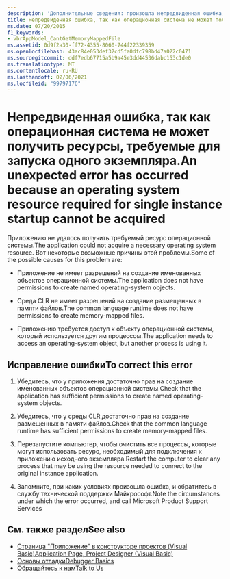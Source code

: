 ```yaml
---
description: 'Дополнительные сведения: произошла непредвиденная ошибка, так как не удается получить ресурс операционной системы, необходимый для запуска одного экземпляра'
title: Непредвиденная ошибка, так как операционная система не может получить ресурсы, требуемые для запуска одного экземпляра.
ms.date: 07/20/2015
f1_keywords:
- vbrAppModel_CantGetMemoryMappedFile
ms.assetid: 0d9f2a30-ff72-4355-8060-744f22339359
ms.openlocfilehash: 43ac84e053def32cd5fa0dfc798bd47a022c0471
ms.sourcegitcommit: ddf7edb67715a5b9a45e3dd44536dabc153c1de0
ms.translationtype: MT
ms.contentlocale: ru-RU
ms.lasthandoff: 02/06/2021
ms.locfileid: "99797176"
---
```

# <a name="an-unexpected-error-has-occurred-because-an-operating-system-resource-required-for-single-instance-startup-cannot-be-acquired"></a><span data-ttu-id="fada5-103">Непредвиденная ошибка, так как операционная система не может получить ресурсы, требуемые для запуска одного экземпляра.</span><span class="sxs-lookup"><span data-stu-id="fada5-103">An unexpected error has occurred because an operating system resource required for single instance startup cannot be acquired</span></span>

<span data-ttu-id="fada5-104">Приложению не удалось получить требуемый ресурс операционной системы.</span><span class="sxs-lookup"><span data-stu-id="fada5-104">The application could not acquire a necessary operating system resource.</span></span> <span data-ttu-id="fada5-105">Вот некоторые возможные причины этой проблемы.</span><span class="sxs-lookup"><span data-stu-id="fada5-105">Some of the possible causes for this problem are:</span></span>  
  
- <span data-ttu-id="fada5-106">Приложение не имеет разрешений на создание именованных объектов операционной системы.</span><span class="sxs-lookup"><span data-stu-id="fada5-106">The application does not have permissions to create named operating-system objects.</span></span>  
  
- <span data-ttu-id="fada5-107">Среда CLR не имеет разрешений на создание размещенных в памяти файлов.</span><span class="sxs-lookup"><span data-stu-id="fada5-107">The common language runtime does not have permissions to create memory-mapped files.</span></span>  
  
- <span data-ttu-id="fada5-108">Приложению требуется доступ к объекту операционной системы, который используется другим процессом.</span><span class="sxs-lookup"><span data-stu-id="fada5-108">The application needs to access an operating-system object, but another process is using it.</span></span>  
  
## <a name="to-correct-this-error"></a><span data-ttu-id="fada5-109">Исправление ошибки</span><span class="sxs-lookup"><span data-stu-id="fada5-109">To correct this error</span></span>  
  
1. <span data-ttu-id="fada5-110">Убедитесь, что у приложения достаточно прав на создание именованных объектов операционной системы.</span><span class="sxs-lookup"><span data-stu-id="fada5-110">Check that the application has sufficient permissions to create named operating-system objects.</span></span>  
  
2. <span data-ttu-id="fada5-111">Убедитесь, что у среды CLR достаточно прав на создание размещенных в памяти файлов.</span><span class="sxs-lookup"><span data-stu-id="fada5-111">Check that the common language runtime has sufficient permissions to create memory-mapped files.</span></span>  
  
3. <span data-ttu-id="fada5-112">Перезапустите компьютер, чтобы очистить все процессы, которые могут использовать ресурс, необходимый для подключения к приложению исходного экземпляра.</span><span class="sxs-lookup"><span data-stu-id="fada5-112">Restart the computer to clear any process that may be using the resource needed to connect to the original instance application.</span></span>  
  
4. <span data-ttu-id="fada5-113">Запомните, при каких условиях произошла ошибка, и обратитесь в службу технической поддержки Майкрософт.</span><span class="sxs-lookup"><span data-stu-id="fada5-113">Note the circumstances under which the error occurred, and call Microsoft Product Support Services</span></span>  
  
## <a name="see-also"></a><span data-ttu-id="fada5-114">См. также раздел</span><span class="sxs-lookup"><span data-stu-id="fada5-114">See also</span></span>

- [<span data-ttu-id="fada5-115">Страница "Приложение" в конструкторе проектов (Visual Basic)</span><span class="sxs-lookup"><span data-stu-id="fada5-115">Application Page, Project Designer (Visual Basic)</span></span>](/visualstudio/ide/reference/application-page-project-designer-visual-basic)
- [<span data-ttu-id="fada5-116">Основы отладки</span><span class="sxs-lookup"><span data-stu-id="fada5-116">Debugger Basics</span></span>](/visualstudio/debugger/debugger-basics)
- [<span data-ttu-id="fada5-117">Обращайтесь к нам</span><span class="sxs-lookup"><span data-stu-id="fada5-117">Talk to Us</span></span>](/visualstudio/ide/feedback-options)
